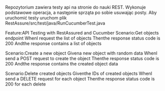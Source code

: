 Repozytorium zawiera testy api na stronie do nauki REST. Wykonuje podstawowe operacja, a następnie sprząta po sobie usuwając posty.
Aby uruchomić testy uruchom plik RestAssure/src/test/java/RunCucumberTest.java

Feature:API Testing with RestAssured and Cucumber
Scenario:Get objects endpoint
    WhenI request the list of objects
    Thenthe response status code is 200
    Andthe response contains a list of objects
    
Scenario:Create a new object
    Givena new object with random data
    WhenI send a POST request to create the object
    Thenthe response status code is 200
    Andthe response contains the created object data
    
Scenario:Delete created objects
    Giventhe IDs of created objects
    WhenI send a DELETE request for each object
    Thenthe response status code is 200 for each delete
